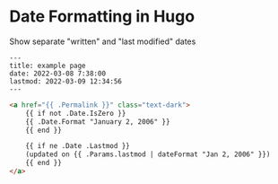 # Date Formatting in Hugo

Show separate "written" and "last modified" dates

```
---
title: example page
date: 2022-03-08 7:38:00
lastmod: 2022-03-09 12:34:56
---
```

```html
<a href="{{ .Permalink }}" class="text-dark">
    {{ if not .Date.IsZero }}
    {{ .Date.Format "January 2, 2006" }}
    {{ end }}

    {{ if ne .Date .Lastmod }}
    (updated on {{ .Params.lastmod | dateFormat "Jan 2, 2006" }})
    {{ end }}
</a>
```
